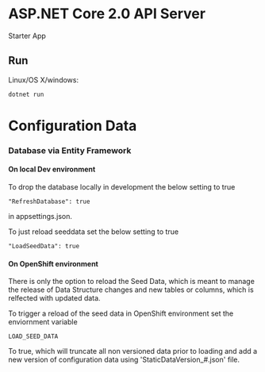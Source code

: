 #  ASP.NET Core 2.0 API Server

Starter App 

## Run

Linux/OS X/windows:

```
dotnet run
```
 
# Configuration Data 


### Database via Entity Framework


#### On local Dev environment
To drop the database locally in development the below setting to true
```
"RefreshDatabase": true
```
in appsettings.json.

To just reload seeddata set the below setting to true
```
"LoadSeedData": true
```


#### On OpenShift environment
There is only the option to reload the Seed Data, which is meant to manage the release of Data Structure changes and new tables or columns, which is relfected with updated data.

To trigger a reload of the seed data in OpenShift environment set the enviornment variable

`LOAD_SEED_DATA`

To true, which will truncate all non versioned data prior to loading and add a new version of configuration data using 'StaticDataVersion_#.json' file. 